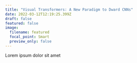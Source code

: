 ```yaml
---
title: "Visual Transformers: A New Paradigm to Dward CNNs"
date: 2022-03-12T12:19:25.399Z
draft: false
featured: false
image:
  filename: featured
  focal_point: Smart
  preview_only: false
---
```

Lorem ipsum dolor sit amet